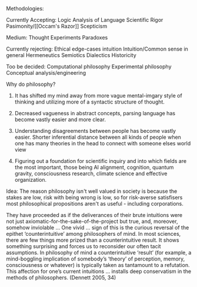 Methodologies:


Currently Accepting:
Logic
Analysis of Language
Scientific Rigor
Pasimonity/[[Occam's Razor]]
Scepticism

Medium:
Thought Experiments
Paradoxes

Currently rejecting:
Ethical edge-cases intuition
Intuition/Common sense in general
Hermeneutics
Semiotics
Dialectics
Historicity

Too be decided:
Computational philosophy
Experimental philosophy
Conceptual analysis/engineering



Why do philosophy?

1. It has shifted my mind away from more vague mental-imgary style of thinking and utilizing more of a syntactic structure of thought. 

2. Decreased vagueness in abstract concepts, parsing language has become vastly easier and more clear.

3. Understanding disagreements between people has become vastly easier. Shorter inferential distance between all kinds of people when one has many theories in the head to connect with someone elses world view

4. Figuring out a foundation for scientific inquiry and into which fields are the most important, those being AI alignment, cognition, quantum gravity, consciousness research, climate science and effective organization. 



Idea: The reason philosophy isn't well valued in society is because the stakes are low, risk with being wrong is low, so for risk-averse satisfisers most philosophical propositions aren't as useful - including corporations. 



They have proceeded as if the deliverances of their brute intuitions were not just axiomatic-for-the-sake-of-the-project but true, and, moreover, somehow inviolable … One vivid … sign of this is the curious reversal of the epithet ‘counterintuitive’ among philosophers of mind. In most sciences, there are few things more prized than a counterintuitive result. It shows something surprising and forces us to reconsider our often tacit assumptions. In philosophy of mind a counterintuitive ‘result’ (for example, a mind-boggling implication of somebody’s ‘theory’ of perception, memory, consciousness or whatever) is typically taken as tantamount to a refutation. This affection for one’s current intuitions … installs deep conservatism in the methods of philosophers. (Dennett 2005, 34)